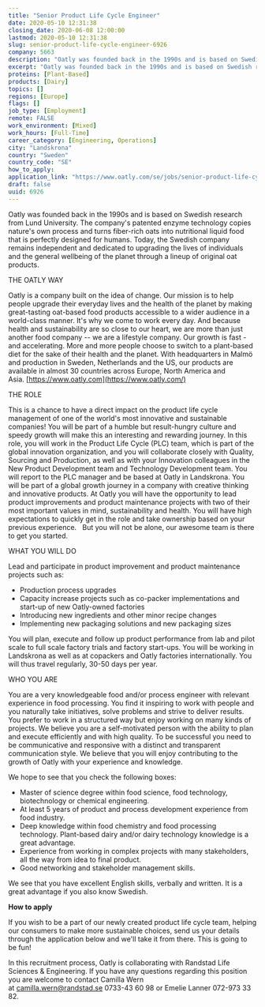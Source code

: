 ```yaml
---
title: "Senior Product Life Cycle Engineer"
date: 2020-05-10 12:31:38
closing_date: 2020-06-08 12:00:00
lastmod: 2020-05-10 12:31:38
slug: senior-product-life-cycle-engineer-6926
company: 5663
description: "Oatly was founded back in the 1990s and is based on Swedish research from Lund University. The company’s patented enzyme technology copies nature’s own process and turns fiber-rich oats into nutritional liquid food that is perfectly designed for humans. Today, the Swedish company remains independent and dedicated to upgrading the lives of individuals and the general wellbeing of the planet through a lineup of original oat products.THE OATLY WAY"
excerpt: "Oatly was founded back in the 1990s and is based on Swedish research from Lund University. The company’s patented enzyme technology copies nature’s own process and turns fiber-rich oats into nutritional liquid food that is perfectly designed for humans. Today, the Swedish company remains independent and dedicated to upgrading the lives of individuals and the general wellbeing of the planet through a lineup of original oat products.THE OATLY WAY"
proteins: [Plant-Based]
products: [Dairy]
topics: []
regions: [Europe]
flags: []
job_type: [Employment]
remote: FALSE
work_environment: [Mixed]
work_hours: [Full-Time]
career_category: [Engineering, Operations]
city: "Landskrona"
country: "Sweden"
country_code: "SE"
how_to_apply: 
application_link: "https://www.oatly.com/se/jobs/senior-product-life-cycle-engineer"
draft: false
uuid: 6926
---
```

Oatly was founded back in the 1990s and is based on Swedish research
from Lund University. The company's patented enzyme technology copies
nature's own process and turns fiber-rich oats into nutritional liquid
food that is perfectly designed for humans. Today, the Swedish company
remains independent and dedicated to upgrading the lives of individuals
and the general wellbeing of the planet through a lineup of original oat
products.

THE OATLY WAY

Oatly is a company built on the idea of change. Our mission is to help
people upgrade their everyday lives and the health of the planet by
making great-tasting oat-based food products accessible to a wider
audience in a world-class manner. It\'s why we come to work every day.
And because health and sustainability are so close to our heart, we are
more than just another food company -- we are a lifestyle company. Our
growth is fast - and accelerating. More and more people choose to switch
to a plant-based diet for the sake of their health and the planet. With
headquarters in Malmö and production in Sweden, Netherlands and the US,
our products are available in almost 30 countries across Europe, North
America and Asia. [https://www.oatly.com](https://www.oatly.com/)

THE ROLE

This is a chance to have a direct impact on the product life cycle
management of one of the world's most innovative and sustainable
companies! You will be part of a humble but result-hungry culture and
speedy growth will make this an interesting and rewarding journey. In
this role, you will work in the Product Life Cycle (PLC) team, which is
part of the global innovation organization, and you will collaborate
closely with Quality, Sourcing and Production, as well as with your
Innovation colleagues in the  New Product Development team and
Technology Development team. You will report to the PLC manager and be
based at Oatly in Landskrona. You will be part of a global growth
journey in a company with creative thinking and innovative products. At
Oatly you will have the opportunity to lead product improvements and
product maintenance projects with two of their most important values in
mind, sustainability and health. You will have high expectations to
quickly get in the role and take ownership based on your previous
experience.   But you will not be alone, our awesome team is there to
get you started.

WHAT YOU WILL DO

Lead and participate in product improvement and product maintenance
projects such as:

-   Production process upgrades
-   Capacity increase projects such as co-packer implementations and
    start-up of new Oatly-owned factories
-   Introducing new ingredients and other minor recipe changes 
-   Implementing new packaging solutions and new packaging sizes

You will plan, execute and follow up product performance from lab and
pilot scale to full scale factory trials and factory start-ups. You will
be working in Landskrona as well as at copackers and Oatly factories
internationally. You will thus travel regularly, 30-50 days per year. 

WHO YOU ARE  

You are a very knowledgeable food and/or process engineer with relevant
experience in food processing. You find it inspiring to work with people
and you naturally take initiatives, solve problems and strive to deliver
results. You prefer to work in a structured way but enjoy working on
many kinds of projects. We believe you are a self-motivated person with
the ability to plan and execute efficiently and with high quality. To be
successful you need to be communicative and responsive with a distinct
and transparent communication style. We believe that you will enjoy
contributing to the growth of Oatly with your experience and knowledge.

We hope to see that you check the following boxes:

-   Master of science degree within food science, food technology,
    biotechnology or chemical engineering.
-   At least 5 years of product and process development experience from
    food industry.
-   Deep knowledge within food chemistry and food processing
    technology. Plant-based dairy and/or dairy technology knowledge is a
    great advantage. 
-   Experience from working in complex projects with many stakeholders,
    all the way from idea to final product.
-   Good networking and stakeholder management skills.

We see that you have excellent English skills, verbally and written. It
is a great advantage if you also know Swedish. 


**How to apply**


If you wish to be a part of our newly created product life cycle team,
helping our consumers to make more sustainable choices, send us your
details through the application below and we'll take it from there. This
is going to be fun!

In this recruitment process, Oatly is collaborating with Randstad Life
Sciences & Engineering. If you have any questions regarding this
position you are welcome to contact Camilla Wern
at <camilla.wern@randstad.se> 0733-43 60 98 or Emelie Lanner 072-973 33
82.
